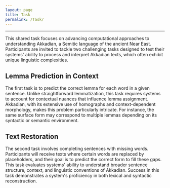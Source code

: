 ```yaml
---
layout: page
title: Task
permalink: /Task/
---
```

___
This shared task focuses on advancing computational approaches to understanding Akkadian, a Semitic language of the ancient Near East. Participants are invited to tackle two challenging tasks designed to test their systems' ability to process and interpret Akkadian texts, which often exhibit unique linguistic complexities.

## Lemma Prediction in Context
The first task is to predict the correct lemma for each word in a given sentence. Unlike straightforward lemmatization, this task requires systems to account for contextual nuances that influence lemma assignment. Akkadian, with its extensive use of homographs and context-dependent morphology, makes this problem particularly intricate. For instance, the same surface form may correspond to multiple lemmas depending on its syntactic or semantic environment.

## Text Restoration
The second task involves completing sentences with missing words. Participants will receive texts where certain words are replaced by placeholders, and their goal is to predict the correct form to fill these gaps. This task evaluates systems' ability to understand broader sentence structure, context, and linguistic conventions of Akkadian. Success in this task demonstrates a system's proficiency in both lexical and syntactic reconstruction.



